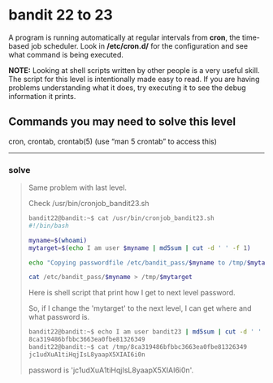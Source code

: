 # bandit 22 to 23

A program is running automatically at regular intervals from **cron**, the time-based job scheduler. Look in **/etc/cron.d/** for the configuration and see what command is being executed.

**NOTE:** Looking at shell scripts written by other people is a very useful skill. The script for this level is intentionally made easy to read. If you are having problems understanding what it does, try executing it to see the debug information it prints.

## Commands you may need to solve this level

cron, crontab, crontab(5) (use “man 5 crontab” to access this)

---

### solve

> Same problem with last level. 
>
> Check /usr/bin/cronjob_bandit23.sh
>
> ```bash
> bandit22@bandit:~$ cat /usr/bin/cronjob_bandit23.sh 
> #!/bin/bash
> 
> myname=$(whoami)
> mytarget=$(echo I am user $myname | md5sum | cut -d ' ' -f 1)
> 
> echo "Copying passwordfile /etc/bandit_pass/$myname to /tmp/$mytarget"
> 
> cat /etc/bandit_pass/$myname > /tmp/$mytarget
> ```
>
> Here is shell script that print how I get to next level password.
>
> So, if I change the 'mytarget' to the next level, I can get where and what password is.
>
> ```bash
> bandit22@bandit:~$ echo I am user bandit23 | md5sum | cut -d ' ' -f 1
> 8ca319486bfbbc3663ea0fbe81326349
> bandit22@bandit:~$ cat /tmp/8ca319486bfbbc3663ea0fbe81326349
> jc1udXuA1tiHqjIsL8yaapX5XIAI6i0n
> ```
>
> password is 'jc1udXuA1tiHqjIsL8yaapX5XIAI6i0n'.
>
>  